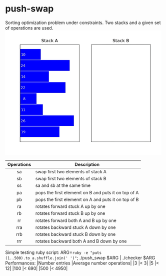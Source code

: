 # push-swap
Sorting optimization problem under constraints. Two stacks and a given set of operations are used.
<img src="push-swap.gif" alt="push-swap-animated" width="500"/>

| Operations    | Description   |
|:-------------:|---------------|
| sa            | swap first two elements of stack A |
| sb            | swap first two elements of stack B |
| ss            | sa and sb at the same time |
| pa            | pops the first elememt on B and puts it on top of A |
| pb            | pops the first elememt on A and puts it on top of B |
| ra            | rotates forward stuck A up by one|
| rb            | rotates forward stuck B up by one |
| rr            | rotates forward both A and B up by one |
| rra           | rotates backward stuck A down by one |
| rrb           | rotates backward stuck B down by one |
| rrr           | rotates backward both A and B down by one |

Simple testing ruby script:
ARG=`ruby -e "puts (1..500).to_a.shuffle.join(' ')"`; ./push_swap $ARG | ./checker $ARG
Performances:
|Number entries	|Average number operations|
|3				|< 3|
|5				|< 12|
|100			|< 690|
|500			|< 4950|
